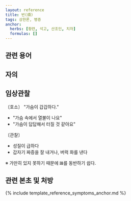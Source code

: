 ```yaml
---
layout: reference
title: 번(煩)
tags: 상한론, 병증
anchor:
  herbs: [황련, 석고, 산조인, 치자]
  formulas: []
---
```



## 관련 용어



## 자의





## 임상관찰

〔호소〕 "가슴이 갑갑하다."

* "가슴 속에서 열불이 나요"
* "가슴이 답답해서 터질 것 같아요"

〔관찰〕

* 성질이 급하다
* 갑자기 짜증을 잘 내거나, 버럭 화를 낸다

※ 가만히 있지 못하기 때문에 `躁`를 동반하기 쉽다.


## 관련 본초 및 처방


{% include template_reference_symptoms_anchor.md %}
